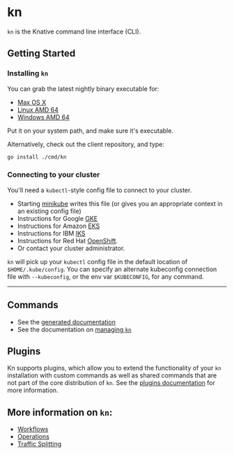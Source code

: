 # kn

`kn` is the Knative command line interface (CLI).

## Getting Started

### Installing `kn`

You can grab the latest nightly binary executable for:
 * [Max OS X](https://storage.cloud.google.com/knative-nightly/client/latest/kn-darwin-amd64)
 * [Linux AMD 64](https://storage.googleapis.com/knative-nightly/client/latest/kn-linux-amd64)
 * [Windows AMD 64](https://storage.googleapis.com/knative-nightly/client/latest/kn-windows-amd64.exe)

Put it on your system path, and make sure it's executable.

Alternatively, check out the client repository, and type:

```bash
go install ./cmd/kn
```

### Connecting to your cluster

You'll need a `kubectl`-style config file to connect to your cluster.
 * Starting [minikube](https://github.com/kubernetes/minikube) writes this file
   (or gives you an appropriate context in an existing config file)
 * Instructions for Google [GKE](https://cloud.google.com/kubernetes-engine/docs/how-to/cluster-access-for-kubectl)
 * Instructions for Amazon [EKS](https://docs.aws.amazon.com/eks/latest/userguide/create-kubeconfig.html)
 * Instructions for IBM [IKS](https://cloud.ibm.com/docs/containers?topic=containers-getting-started)
 * Instructions for Red Hat [OpenShift](https://docs.openshift.com/container-platform/4.1/cli_reference/administrator-cli-commands.html#create-kubeconfig).
 * Or contact your cluster administrator.

`kn` will pick up your `kubectl` config file in the default location of `$HOME/.kube/config`. You can specify an alternate kubeconfig connection file with `--kubeconfig`, or the env var `$KUBECONFIG`, for any command.

----------------------------------------------------------

## Commands

* See the [generated documentation](cmd/kn.md) 
* See the documentation on [managing `kn`](operations/management.md)


## Plugins

Kn supports plugins, which allow you to extend the functionality of your `kn` installation with custom commands as well as shared commands that are not part of the core distribution of `kn`. See the [plugins documentation](plugins/README.md) for more information.


## More information on `kn`:

* [Workflows](workflows/README.md)
* [Operations](operations/README.md)
* [Traffic Splitting](traffic/README.md)

